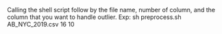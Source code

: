 Calling the shell script follow by the file name, number of column, and the column that you want to handle outlier.
Exp: sh preprocess.sh AB_NYC_2019.csv 16 10
